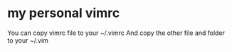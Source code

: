 # my personal vimrc

You can copy vimrc file to your ~/.vimrc
And copy the other file and folder to your ~/.vim
